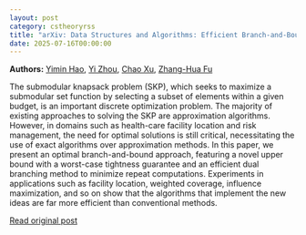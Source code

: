 ```yaml
---
layout: post
category: cstheoryrss
title: "arXiv: Data Structures and Algorithms: Efficient Branch-and-Bound for Submodular Function Maximization under"
date: 2025-07-16T00:00:00
---
```


**Authors:** [Yimin Hao](https://dblp.uni-trier.de/search?q=Yimin+Hao), [Yi Zhou](https://dblp.uni-trier.de/search?q=Yi+Zhou), [Chao Xu](https://dblp.uni-trier.de/search?q=Chao+Xu), [Zhang-Hua Fu](https://dblp.uni-trier.de/search?q=Zhang-Hua+Fu)

The submodular knapsack problem (SKP), which seeks to maximize a submodular
set function by selecting a subset of elements within a given budget, is an
important discrete optimization problem. The majority of existing approaches to
solving the SKP are approximation algorithms. However, in domains such as
health-care facility location and risk management, the need for optimal
solutions is still critical, necessitating the use of exact algorithms over
approximation methods. In this paper, we present an optimal branch-and-bound
approach, featuring a novel upper bound with a worst-case tightness guarantee
and an efficient dual branching method to minimize repeat computations.
Experiments in applications such as facility location, weighted coverage,
influence maximization, and so on show that the algorithms that implement the
new ideas are far more efficient than conventional methods.

[Read original post](http://arxiv.org/abs/2507.11107v1)

